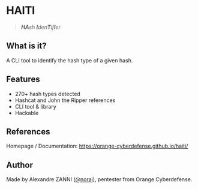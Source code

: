 # HAITI

> _**HA**sh **I**den**T**if**I**er_

## What is it?

A CLI tool to identify the hash type of a given hash.

## Features

- 270+ hash types detected
- Hashcat and John the Ripper references
- CLI tool & library
- Hackable

## References

Homepage / Documentation: https://orange-cyberdefense.github.io/haiti/

## Author

Made by Alexandre ZANNI ([@noraj](https://github.com/noraj)), pentester from Orange Cyberdefense.
